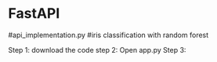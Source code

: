 # FastAPI
#api_implementation.py 
#iris classification with random forest

Step 1: download the code
step 2: Open app.py
Step 3: 
